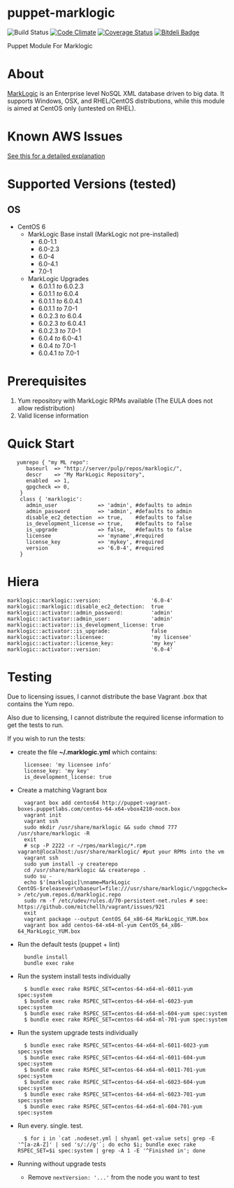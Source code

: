 puppet-marklogic
================
![Build Status](https://travis-ci.org/myoung34/puppet-marklogic.png?branch=master,dev)&nbsp;[![Code Climate](https://codeclimate.com/github/myoung34/puppet-marklogic.png)](https://codeclimate.com/github/myoung34/puppet-marklogic)&nbsp;[![Coverage Status](https://coveralls.io/repos/myoung34/puppet-marklogic/badge.png)](https://coveralls.io/r/myoung34/puppet-marklogic)&nbsp;[![Bitdeli Badge](https://d2weczhvl823v0.cloudfront.net/myoung34/puppet-marklogic/trend.png)](https://bitdeli.com/free "Bitdeli Badge")

Puppet Module For Marklogic

About
=====

[MarkLogic](http://www.marklogic.com) is an Enterprise level NoSQL XML database driven to big data. It supports Windows, OSX, and RHEL/CentOS distributions, while this module is aimed at CentOS only (untested on RHEL).

Known AWS Issues
=================

[See this for a detailed explanation](https://github.com/myoung34/puppet-marklogic/wiki/Permanent-AWS-Issue)

Supported Versions (tested)
=================
## OS ##
* CentOS 6
    * MarkLogic Base install (MarkLogic not pre-installed)
        * 6.0-1.1 
        * 6.0-2.3 
        * 6.0-4
        * 6.0-4.1
        * 7.0-1
    * MarkLogic Upgrades 
        * 6.0.1.1 *to* 6.0.2.3
        * 6.0.1.1 *to* 6.0.4
        * 6.0.1.1 *to* 6.0.4.1
        * 6.0.1.1 *to* 7.0-1
        * 6.0.2.3 *to* 6.0.4
        * 6.0.2.3 *to* 6.0.4.1
        * 6.0.2.3 *to* 7.0-1
        * 6.0.4   *to* 6.0-4.1
        * 6.0.4   *to* 7.0-1
        * 6.0.4.1 *to* 7.0-1

Prerequisites
=============

1. Yum repository with MarkLogic RPMs available (The EULA does not allow redistribution)
1. Valid license information

Quick Start
===========

       yumrepo { "my ML repo":
          baseurl  => "http://server/pulp/repos/marklogic/",
          descr    => "My MarkLogic Repository",
          enabled  => 1,
          gpgcheck => 0,
        }
        class { 'marklogic':
          admin_user             => 'admin', #defaults to admin
          admin_password         => 'admin', #defaults to admin
          disable_ec2_detection  => true,    #defaults to false
          is_development_license => true,    #defaults to false
          is_upgrade             => false,   #defaults to false
          licensee               => 'myname',#required
          license_key            => 'mykey', #required
          version                => '6.0-4', #required
        }

Hiera
=====

    marklogic::marklogic::version:                '6.0-4'
    marklogic::marklogic::disable_ec2_detection:  true
    marklogic::activator::admin_password:         'admin'
    marklogic::activator::admin_user:             'admin'
    marklogic::activator::is_development_license: true
    marklogic::activator::is_upgrade:             false
    marklogic::activator::licensee:               'my licensee'
    marklogic::activator::license_key:            'my key'
    marklogic::activator::version:                '6.0-4'
    
Testing
=====

Due to licensing issues, I cannot distribute the base Vagrant .box that contains the Yum repo.

Also due to licensing, I cannot distribute the required license information to get the tests to run.

If you wish to run the tests:

* create the file **~/.marklogic.yml** which contains:

        licensee: 'my licensee info'
        license_key: 'my key'
        is_development_license: true

* Create a matching Vagrant box

        vagrant box add centos64 http://puppet-vagrant-boxes.puppetlabs.com/centos-64-x64-vbox4210-nocm.box
        vagrant init
        vagrant ssh
        sudo mkdir /usr/share/marklogic && sudo chmod 777 /usr/share/marklogic -R
        exit
        # scp -P 2222 -r ~/rpms/marklogic/*.rpm vagrant@localhost:/usr/share/marklogic/ #put your RPMs into the vm
        vagrant ssh
        sudo yum install -y createrepo
        cd /usr/share/marklogic && createrepo .
        sudo su -
        echo $'[marklogic]\nname=MarkLogic CentOS-$releasever\nbaseurl=file:///usr/share/marklogic/\ngpgcheck=0\nenabled=1' > /etc/yum.repos.d/marklogic.repo
        sudo rm -f /etc/udev/rules.d/70-persistent-net.rules # see: https://github.com/mitchellh/vagrant/issues/921
        exit
        vagrant package --output CentOS_64_x86-64_MarkLogic_YUM.box
        vagrant box add centos-64-x64-ml-yum CentOS_64_x86-64_MarkLogic_YUM.box

* Run the default tests (puppet + lint)

        bundle install
        bundle exec rake
        
* Run the system install tests individually

        $ bundle exec rake RSPEC_SET=centos-64-x64-ml-6011-yum spec:system
        $ bundle exec rake RSPEC_SET=centos-64-x64-ml-6023-yum spec:system
        $ bundle exec rake RSPEC_SET=centos-64-x64-ml-604-yum spec:system
        $ bundle exec rake RSPEC_SET=centos-64-x64-ml-701-yum spec:system
        
* Run the system upgrade tests individually

        $ bundle exec rake RSPEC_SET=centos-64-x64-ml-6011-6023-yum spec:system
        $ bundle exec rake RSPEC_SET=centos-64-x64-ml-6011-604-yum spec:system
        $ bundle exec rake RSPEC_SET=centos-64-x64-ml-6011-701-yum spec:system
        $ bundle exec rake RSPEC_SET=centos-64-x64-ml-6023-604-yum spec:system
        $ bundle exec rake RSPEC_SET=centos-64-x64-ml-6023-701-yum spec:system
        $ bundle exec rake RSPEC_SET=centos-64-x64-ml-604-701-yum spec:system

* Run every. single. test.

        $ for i in `cat .nodeset.yml | shyaml get-value sets| grep -E '^[a-zA-Z]' | sed 's/://g'`; do echo $i; bundle exec rake RSPEC_SET=$i spec:system | grep -A 1 -E '^Finished in'; done

* Running without upgrade tests
  * Remove ```nextVersion: '...'``` from the node you want to test
